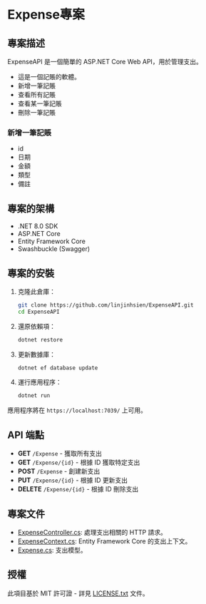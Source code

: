 # Expense專案

## 專案描述

ExpenseAPI 是一個簡單的 ASP.NET Core Web API，用於管理支出。

- 這是一個記賬的軟體。
- 新增一筆記賬
- 查看所有記賬
- 查看某一筆記賬
- 刪除一筆記賬

### 新增一筆記賬
- id
- 日期
- 金額
- 類型
- 備註

## 專案的架構

- .NET 8.0 SDK
- ASP.NET Core
- Entity Framework Core
- Swashbuckle (Swagger)

## 專案的安裝

1. 克隆此倉庫：

    ```sh
    git clone https://github.com/linjinhsien/ExpenseAPI.git
    cd ExpenseAPI
    ```

2. 還原依賴項：

    ```sh
    dotnet restore
    ```

3. 更新數據庫：

    ```sh
    dotnet ef database update
    ```

4. 運行應用程序：

    ```sh
    dotnet run
    ```

應用程序將在 `https://localhost:7039/` 上可用。

## API 端點

- **GET** `/Expense` - 獲取所有支出
- **GET** `/Expense/{id}` - 根據 ID 獲取特定支出
- **POST** `/Expense` - 創建新支出
- **PUT** `/Expense/{id}` - 根據 ID 更新支出
- **DELETE** `/Expense/{id}` - 根據 ID 刪除支出

## 專案文件

- [ExpenseController.cs](ExpenseAPI/Controllers/ExpenseController.cs): 處理支出相關的 HTTP 請求。
- [ExpenseContext.cs](ExpenseAPI/Models/ExpenseContext.cs): Entity Framework Core 的支出上下文。
- [Expense.cs](ExpenseAPI/Models/Expense.cs): 支出模型。

## 授權

此項目基於 MIT 許可證 - 詳見 [LICENSE.txt](LICENSE.txt) 文件。